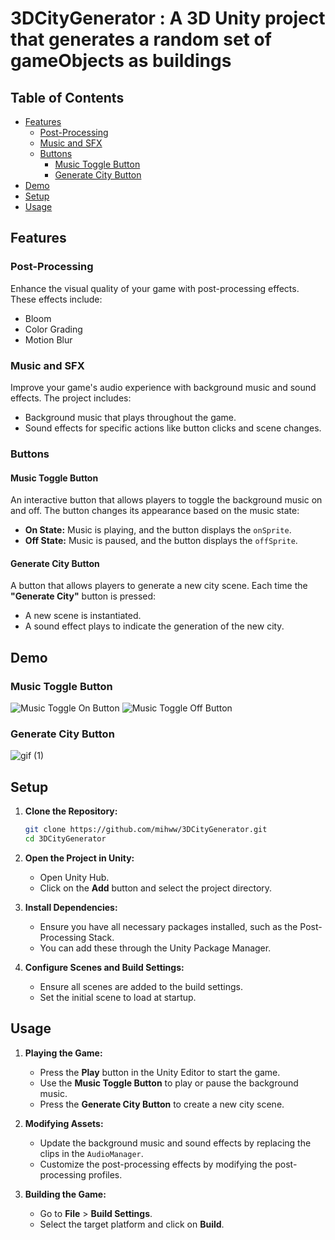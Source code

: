 # 3DCityGenerator : A 3D Unity project that generates a random set of gameObjects as buildings

## Table of Contents
- [Features](#features)
  - [Post-Processing](#post-processing)
  - [Music and SFX](#music-and-sfx)
  - [Buttons](#buttons)
    - [Music Toggle Button](#music-toggle-button)
    - [Generate City Button](#generate-city-button)
- [Demo](#demo)
- [Setup](#setup)
- [Usage](#usage)

## Features

### Post-Processing
Enhance the visual quality of your game with post-processing effects. These effects include:
- Bloom
- Color Grading
- Motion Blur

### Music and SFX
Improve your game's audio experience with background music and sound effects. The project includes:
- Background music that plays throughout the game.
- Sound effects for specific actions like button clicks and scene changes.

### Buttons

#### Music Toggle Button
An interactive button that allows players to toggle the background music on and off. The button changes its appearance based on the music state:
- **On State:** Music is playing, and the button displays the `onSprite`.
- **Off State:** Music is paused, and the button displays the `offSprite`.

#### Generate City Button
A button that allows players to generate a new city scene. Each time the **"Generate City"** button is pressed:
- A new scene is instantiated.
- A sound effect plays to indicate the generation of the new city.

## Demo

### Music Toggle Button
![Music Toggle On Button](https://github.com/mihww/3DCityGenerator/assets/147138758/ff690900-c543-412f-88a0-dd7c28e78ca7)
![Music Toggle Off Button](https://github.com/mihww/3DCityGenerator/assets/147138758/aa229739-368f-4728-8863-af1f308acad0)

### Generate City Button
![gif (1)](https://github.com/mihww/3DCityGenerator/assets/147138758/14126d8f-aa0c-47c7-9c62-5fb067007344)


## Setup

1. **Clone the Repository:**
    ```sh
    git clone https://github.com/mihww/3DCityGenerator.git
    cd 3DCityGenerator
    ```

2. **Open the Project in Unity:**
    - Open Unity Hub.
    - Click on the **Add** button and select the project directory.

3. **Install Dependencies:**
    - Ensure you have all necessary packages installed, such as the Post-Processing Stack.
    - You can add these through the Unity Package Manager.

4. **Configure Scenes and Build Settings:**
    - Ensure all scenes are added to the build settings.
    - Set the initial scene to load at startup.

## Usage

1. **Playing the Game:**
    - Press the **Play** button in the Unity Editor to start the game.
    - Use the **Music Toggle Button** to play or pause the background music.
    - Press the **Generate City Button** to create a new city scene.

2. **Modifying Assets:**
    - Update the background music and sound effects by replacing the clips in the `AudioManager`.
    - Customize the post-processing effects by modifying the post-processing profiles.

3. **Building the Game:**
    - Go to **File** > **Build Settings**.
    - Select the target platform and click on **Build**.

